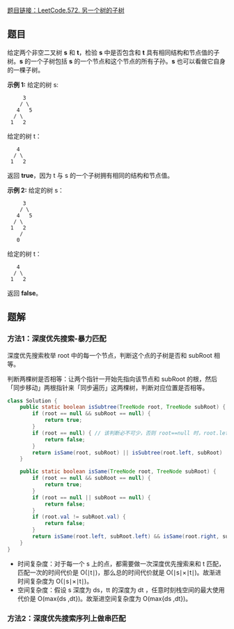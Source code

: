 [题目链接：LeetCode.572. 另一个树的子树](https://leetcode-cn.com/problems/subtree-of-another-tree/)

## 题目

给定两个非空二叉树 **s** 和 **t**，检验 **s** 中是否包含和 **t** 具有相同结构和节点值的子树。**s** 的一个子树包括 **s** 的一个节点和这个节点的所有子孙。**s** 也可以看做它自身的一棵子树。

**示例 1:**
给定的树 s:

```
     3
    / \
   4   5
  / \
 1   2
```

给定的树 t：

```
   4 
  / \
 1   2
```

返回 **true**，因为 t 与 s 的一个子树拥有相同的结构和节点值。

**示例 2:**
给定的树 s：

```
     3
    / \
   4   5
  / \
 1   2
    /
   0
```

给定的树 t：

```
   4
  / \
 1   2
```

返回 **false**。

## 题解

### 方法1：深度优先搜索-暴力匹配

深度优先搜索枚举 root 中的每一个节点，判断这个点的子树是否和 subRoot 相等。

判断两棵树是否相等：让两个指针一开始先指向该节点和 subRoot 的根，然后「同步移动」两根指针来「同步遍历」这两棵树，判断对应位置是否相等。

```java
class Solution {
    public static boolean isSubtree(TreeNode root, TreeNode subRoot) {
        if (root == null && subRoot == null) {
            return true;
        }
        if (root == null) { // 该判断必不可少，否则 root==null 时，root.left 会出现空指针。
            return false;
        }
        return isSame(root, subRoot) || isSubtree(root.left, subRoot) || isSubtree(root.right, subRoot);
    }

    public static boolean isSame(TreeNode root, TreeNode subRoot) {
        if (root == null && subRoot == null) {
            return true;
        }
        if (root == null || subRoot == null) {
            return false;
        }
        if (root.val != subRoot.val) {
            return false;
        }
        return isSame(root.left, subRoot.left) && isSame(root.right, subRoot.right);
    }
}    
```

* 时间复杂度：对于每一个 s 上的点，都需要做一次深度优先搜索来和 t 匹配，匹配一次的时间代价是 O(∣t∣)，那么总的时间代价就是 O(∣s∣×∣t∣)。故渐进时间复杂度为 O(∣s∣×∣t∣)。
* 空间复杂度：假设 s 深度为 ds，tt 的深度为 dt ，任意时刻栈空间的最大使用代价是 O(max{ds ,dt})。故渐进空间复杂度为 O(max{ds ,dt})。

### 方法2：深度优先搜索序列上做串匹配

